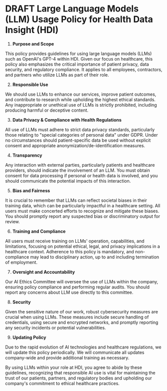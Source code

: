 # DRAFT Large Language Models (LLM) Usage Policy for Health Data Insight (HDI)

1. **Purpose and Scope**

This policy provides guidelines for using large language models (LLMs) such as OpenAI's GPT-4 within HDI.
Given our focus on healthcare, this policy also emphasizes the critical importance of patient privacy, data security, and regulatory compliance. It applies to all employees, contractors, and partners who utilize LLMs as part of their role.

2. **Responsible Use**

We should use LLMs to enhance our services, improve patient outcomes, and contribute to research while upholding the highest ethical standards.
Any inappropriate or unethical use of LLMs is strictly prohibited, including producing harmful or deceptive content.

3. **Data Privacy & Compliance with Health Regulations**

All use of LLMs must adhere to strict data privacy standards, particularly those relating to "special categories of personal data" under GDPR.
Under no circumstances should patient-specific data be used without explicit consent and appropriate anonymization/de-identification measures.

4. **Transparency**

Any interaction with external parties, particularly patients and healthcare providers, should indicate the involvement of an LLM.
You must obtain consent for data processing if personal or health data is involved, and you should communicate the potential impacts of this interaction.

5. **Bias and Fairness**

It is crucial to remember that LLMs can reflect societal biases in their training data, which can be particularly impactful in a healthcare setting.
All users must make concerted efforts to recognize and mitigate these biases.
You should promptly report any suspected bias or discriminatory output for review.

6. **Training and Compliance**

All users must receive training on LLMs' operation, capabilities, and limitations, focusing on potential ethical, legal, and privacy implications in a healthcare context.
Adherence to this policy is mandatory, and non-compliance may lead to disciplinary action, up to and including termination of employment.

7. **Oversight and Accountability**

Our AI Ethics Committee will oversee the use of LLMs within the company, ensuring policy compliance and performing regular audits.
You should report any concerns about LLM use directly to this committee.

8. **Security**

Given the sensitive nature of our work, robust cybersecurity measures are crucial when using LLMs.
These measures include secure handling of credentials, using secure and encrypted networks, and promptly reporting any security incidents or potential vulnerabilities.

9. **Updating Policy**

Due to the rapid evolution of AI technologies and healthcare regulations, we will update this policy periodically.
We will communicate all updates company-wide and provide additional training as necessary.

By using LLMs within your role at HDI, you agree to abide by these guidelines, recognizing that responsible AI use is vital for maintaining the trust of our patients, partners, and regulatory bodies and upholding our company's commitment to ethical healthcare practices.
